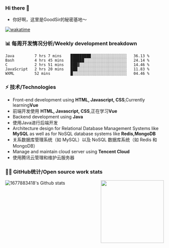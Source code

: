 ### Hi there 👋

- 你好啊，这里是GoodSir的秘密基地～

[![wakatime](https://wakatime.com/badge/user/04e3f192-51ae-42c4-9648-523f599b5595.svg)](https://wakatime.com/@04e3f192-51ae-42c4-9648-523f599b5595)

### 📊 每周开发情况分析/Weekly development breakdown
  <!--START_SECTION:waka-->

```text
Java         7 hrs 7 mins    █████████░░░░░░░░░░░░░░░░   36.13 % 
Bash         4 hrs 45 mins   ██████░░░░░░░░░░░░░░░░░░░   24.14 % 
C            2 hrs 51 mins   ███▓░░░░░░░░░░░░░░░░░░░░░   14.46 % 
JavaScript   2 hrs 20 mins   ███░░░░░░░░░░░░░░░░░░░░░░   11.83 % 
WXML         52 mins         █░░░░░░░░░░░░░░░░░░░░░░░░   04.46 % 
```

<!--END_SECTION:waka-->

### ⚡ 技术/Technologies
- Front-end development using **HTML, Javascript, CSS**,Currently learning**Vue**
- 前端开发使用 **HTML, Javascript, CSS**,正在学习**Vue**
- Backend development using **Java**
- 使用Java进行后端开发
- Architecture design for Relational Database Management Systems like **MySQL** as well as for NoSQL database systems like **Redis,MongoDB**
- 关系数据库管理系统（如 MySQL）以及 NoSQL 数据库系统（如 Redis 和 MongoDB）
- Manage and maintain cloud server using **Tencent Cloud**
- 使用腾讯云管理和维护云服务器

### 👨‍💻 GitHub统计/Open source work stats

![1677883418's Github stats](https://github-readme-stats.vercel.app/api?username=1677883418&show_icons=true)
<img align='right' src='https://octodex.github.com/images/daftpunktocat-thomas.gif' width='200"'>

